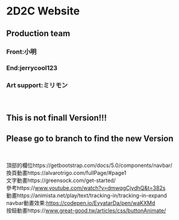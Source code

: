 2D2C Website
====
Production team
-----
### Front:小明
### End:jerrycool123
### Art support:ミリモン
<br/>

## This is not finall Version!!!
## Please go to branch to find the new Version
<br/>

頂部的欄位https://getbootstrap.com/docs/5.0/components/navbar/ <br/>
換頁動畫https://alvarotrigo.com/fullPage/#page1 <br/>
文字動畫https://greensock.com/get-started/ <br/>
參考https://www.youtube.com/watch?v=dmwqgCjydhQ&t=382s <br/>
動畫https://animista.net/play/text/tracking-in/tracking-in-expand <br/>
navbar動畫效果:https://codepen.io/EvyatarDa/pen/waKXMd <br/>
按鈕動畫https://www.great-good.tw/articles/css/buttonAnimate/ <br/>

